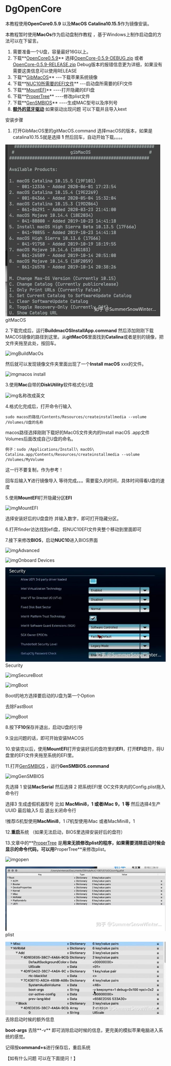 # DgOpenCore

本教程使用**OpenCore0.5.9** 以及**MacOS** **Catalina10.15.5**作为镜像安装。

本教程暂时使用**MacOs**作为启动盘制作教程 ，基于Windows上制作启动盘的方法可以在下留言。

1. 需要准备一个U盘，容量最好16G以上。
2. 下载**[OpenCore0.5.9](https://link.zhihu.com/?target=https%3A//github.com/acidanthera/OpenCorePkg/releases)** 选择[OpenCore-0.5.9-DEBUG.zip](https://link.zhihu.com/?target=https%3A//github.com/acidanthera/OpenCorePkg/releases/download/0.5.9/OpenCore-0.5.9-DEBUG.zip) 或者 [OpenCore-0.5.9-RELEASE.zip](https://link.zhihu.com/?target=https%3A//github.com/acidanthera/OpenCorePkg/releases/download/0.5.9/OpenCore-0.5.9-RELEASE.zip) Debug版本的报错信息更为详细，如果没有需要这类信息可以使用RELEASE
3. 下载**[GibMacOS](https://link.zhihu.com/?target=https%3A//github.com/corpnewt/gibMacOS)** ---下载苹果系统镜像
4. 下载**[NUC10所需要的EFI文件](https://link.zhihu.com/?target=https%3A//github.com/SummerSnowWinterCat/NUC10EFI)** ---启动盘所需要的EFI文件
5. 下载**[MountEFI](https://link.zhihu.com/?target=https%3A//github.com/corpnewt/MountEFI)**   ----打开隐藏的EFI盘
6. 下载**[ProperTree](https://link.zhihu.com/?target=https%3A//github.com/corpnewt/ProperTree)** ----修改plist文件
7. 下载**[GenSMBIOS](https://link.zhihu.com/?target=https%3A//github.com/corpnewt/GenSMBIOS)** ----生成MAC型号以及序列号
8. **[额外的蓝牙驱动](https://link.zhihu.com/?target=https%3A//github.com/SummerSnowWinterCat/NUC10EFI/tree/master/hackintosh%20tools)** 如果驱动出现问题 可以下载并且导入kext

安装步骤

1. 打开GibMacOS里的gitMacOS.command 选择macOS的版本，如果是catalina10.15.5就是选择 **1** 然后回车，自动开始下载。。。。

![img](README.assets/v2-09a828516286154cde25daed6fca4f78_720w.jpg)gitMacOS

2.下载完成后，运行**BuildmacOSInstallApp.command** 然后添加刚刚下载MACOS镜像的路径到这里。从**gitMacOS**里面找到**Catalina**或者是别的镜像，把文件夹拖至此处，按回车。

![img](https://pic3.zhimg.com/80/v2-6f391f94f1c31e2d6f4deede19771d33_720w.jpg)BuildMacOs

然后就可以发现镜像文件夹里面出现了一个**Install macOS** xxx的文件。

![img](https://pic1.zhimg.com/80/v2-e6a9b092fa543bfc0e99d73d21fae73b_720w.jpg)macos install

3.使用**Mac**自带的**DiskUtility**软件格式化U盘

![img](https://pic2.zhimg.com/80/v2-ee54a3be1c1c744e80ff4238b7e75784_720w.jpg)名称改成英文

4.格式化完成后，打开命令行输入

```as3
sudo macos的路径/Contents/Resources/createinstallmedia --volume /Volumes/U盘的名称
```

macos路径选择刚刚下载好的MacOS文件夹内的Install macOS .app文件 Volumes后面改成自己U盘的命名。

```text
例子：sudo /Applications/Install\ macOS\ Catalina.app/Contents/Resources/createinstallmedia --volume /Volumes/MyVolume
```

这一行不要复制，作为参考！

回车后输入**Y**进行镜像导入 等待完成。。。需要蛮久的时间，具体时间得看U盘的速度

5.使用**MountEFI**打开隐藏分区**EFI**

![img](https://picb.zhimg.com/80/v2-83327d141e052dbeeb20a11d90a94b46_720w.jpg)MountEFI

选择安装好后的U盘盘符 并输入数字，即可打开隐藏分区。

6.打开finder访达找到efi盘，将NUC10EFI文件夹整个移动到里面即可

7.接下来修改**BIOS**，启动**NUC10**进入BIOS界面

![img](https://pic3.zhimg.com/80/v2-67e4d3d45e637bc9d9b5b164ae2be075_720w.jpg)Advanced

![img](https://pic3.zhimg.com/80/v2-508ab3ade67bc362dc02f6ce604057d2_720w.jpg)Onboard Devices

![img](README.assets/v2-629bcd9c87ff20e19f397727308f1c6b_720w.jpg)Security

![img](https://pic2.zhimg.com/80/v2-3440269b10b294c5466fcc949c5a6ffa_720w.jpg)SecureBoot

![img](https://pic3.zhimg.com/80/v2-74bef6e63a06ea9f584a8d3c66a9bbb0_720w.jpg)Boot

Boot的地方选择要启动的U盘为第一个Option

去除FastBoot

![img](https://picb.zhimg.com/80/v2-f2c5e504e43215861b2c1713970a910e_720w.jpg)Boot

8.按下**F10**保存并退出，启动U盘的引导

9.没出问题的话，即可开始安装MACOS

10.安装完以后，使用**MountEFI**打开安装好后的盘符里的**EFI**，打开**EFI**盘符，将U盘里的EFI文件夹拖至系统的EFI里。

11.打开[GenSMBIOS](https://link.zhihu.com/?target=https%3A//github.com/corpnewt/GenSMBIOS) ，运行**GenSMBIOS.command** 

![img](https://pic2.zhimg.com/80/v2-81b8e088a417b7117e4f562a5c816f4a_720w.jpg)GenSMBIOS

先选择 1 安装**MacSerial** 然后选择 2 把系统EFI里 OC文件夹内的Config.plist拖入命令行

选择3 生成虚假机器型号 比如 **MacMini8，1 或者iMac 9，1 等** 然后选择4生产UUID 最后输入5 后 退出关闭命令行

!推荐i5机型使用**MacMini8**，1 i7机型使用iMac 或者MacMini8，1

12.**重启**系统 （如果无法启动，BIOS里选择安装好后的盘符）

13.文章中的**[ProperTree](https://link.zhihu.com/?target=https%3A//github.com/corpnewt/ProperTree) 是**用来无损修改plist的程序，如果需要消除启动时候会显示的命令代码，可以用**ProperTree**来修改plist。

![img](https://pic4.zhimg.com/80/v2-6be276ceff5c90aa8556fe60e4f723d3_720w.jpg)open

![img](README.assets/v2-82a287b23dd813e054e64847a02196c8_720w.jpg)plist

![img](README.assets/v2-1b9b1477c12bbe2705b7c1c9c4be8ea9_720w.jpg)去除启动时候的额外信息

**boot-args** 去除**-v** 即可消除启动时候的信息，更完美的模拟苹果电脑进入系统的感觉。

记得按**command+s**进行保存后，重启系统

【如有什么问题 可以在下面提问！】

